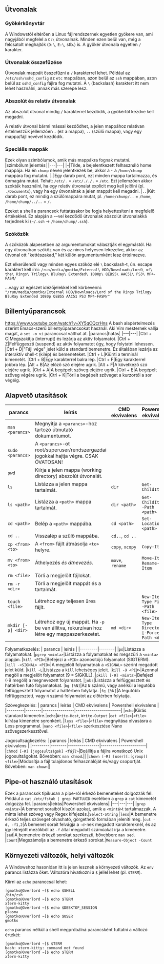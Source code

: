 ## Útvonalak
### Gyökérkönyvtár
A Windowstól eltérően a Linux fájlrendszernek egyetlen gyökere van, ami nagyjából megfelel a `C:\` útvonalnak. Minden ezen belül van, még a felcsatolt meghajtók (`D:\`, `E:\`, stb.) is. A gyökér útvonala egyetlen `/` karakter.

### Útvonalak összefűzése
Útvonalak mappáit összefűzni a `/` karakterrel lehet. Például az `/etc/ssh/sshd_config` az `etc` mappában, azon belül az `ssh` mappában, azon belül az `sshd_config` fájlra fog mutatni. A `\` (backslash) karaktert itt nem lehet használni, annak más szerepe lesz.

### Abszolút és relatív útvonalak
Az abszolút útvonal mindig `/` karakterrel kezdődik, a gyökértől kezdve kell megadni.

A relatív útvonal bármi mással kezdődhet, a jelen mappához relatívan értelmezzük jellemzően `.` (ez a mappa), `..` (szülő mappa), vagy egy mappa/fájl nevével kezdődik.

### Speciális mappák
Ezek olyan szimbólumok, amik más mappákra fognak mutatni.
|szimbólum|jelentés|
|---|---|
|`~`|Tilde, a bejelentkezett felhasználó home mappája. Ha én `chump` néven jelentkezek be, akkor a `~` a `/home/chump` mappára fog mutatni.
|`.`|Egy darab pont, ezt minden mappa tartalmazza, és önmagára mutat. Tehát: `/etc/.` = `/etc/././.` = `/etc`. Ezt jellemzően akkor szokták használni, ha egy relatív útvonalat explicit meg kell jelölni (pl. `./Documents`), vagy ha egy útvonalnak a jelen mappát kell megadni.
|`..`|Két darab pont, ez mindig a szülőmappára mutat, pl. `/home/chump/..` = `/home`, `/home/chump/../..` = `/`.

Ezeket a shell a parancsok futtatásakor be fogja helyettesíteni a megfelelő értékekkel. Ez alapján a `~`-vel kezdődő útvonalak abszolút útvonalakká terjednek ki (`~/.ssh` -> `/home/chump/.ssh`).

### Szóközök
A szóközök alapesetben az argumentumokat választják el egymástól. Ha egy útvonalban szóköz van és az nincs helyesen lekezelve, akkor az útvonal ott "kettészakad," két külön argumentumként lesz értelmezve.

Ezt elkerülendő vagy minden egyes szóköz elé `\` backslash-t, ún. escape karaktert kell írni:
`/run/media/gmotko/External\ HDD/Downloads/Lord\ of\ the\ Rings\ Trilogy\ BluRay\ Extended\ 1080p\ QEBS5\ AAC51\ PS3\ MP4-FASM/`

...vagy az egészet idézőjelekkel kell körbevenni:
`"/run/media/gmotko/External HDD/Downloads/Lord of the Rings Trilogy BluRay Extended 1080p QEBS5 AAC51 PS3 MP4-FASM/"`

## Billentyűparancsok
https://www.youtube.com/watch?v=XY5qCQcrHns
A bash alapértelmezés szerint Emacs-szerű billentyűparancsokat használ. Aki Vim mesternek vallja magát, a `set -o vi` paranccsal válthat át.
|parancs|hatás|
|---|---|
|Ctrl + C|Megszakítja (interrupt) és lezárja az aktív folyamatot.
|Ctrl + Z|Felfüggeszti (suspend) az aktív folyamatot úgy, hogy folytatni lehessen.
|Ctrl + D|"Fájl vége" jelet küld a standard bemenetre. Ez általában lezárja az interaktív shell-t (kilép) és bemeneteket.
|Ctrl + L|Kiüríti a terminál kimenetét.
|Ctrl + B|Egy karakterrel balra lép.
|Ctrl + F|Egy karakterrel jobbra lép.
|Alt + B|Az előző szó elejére ugrik.
|Alt + F|A következő szó elejére ugrik.
|Ctrl + A|A begépelt szöveg elejére ugrik.
|Ctrl + E|A begépelt szöveg végére ugrik.
|Ctrl + K|Törli a begépelt szöveget a kurzortól a sor végéig.

## Alapvető utasítások
| parancs | leírás | CMD ekvivalens | Powershell ekvivalens |
|---------|--------|----------------|-----------------------|
|`man <parancs>`|Megnyitja a `<parancs>`-hoz tartozó útmutató dokumentumot.||
|`sudo <parancs>`|A `<parancs>`-ot root/superuser/rendszergazdai jogokkal hajtja végre. CSAK ÓVATOSAN!
|`pwd`|Kiírja a jelen mappa (working directory) abszolút útvonalát.
|`ls`|Listázza a jelen mappa tartalmát.|`dir`|`Get-ChildItem`|
|`ls <path>`|Listázza a `<path>` mappa tartalmát.|`dir <path>`|`Get-ChildItem -Path <path>`|
|`cd <path>`|Belép a `<path>` mappába.|`cd <path>`|`Set-Location <path>`|
|`cd ..`|Visszalép a szülő mappába.|`cd..`, `cd ..`|
|`cp <from> <to>`|A `<from>` fájlt átmásolja `<to>` helyre.|`copy`, `xcopy`|`Copy-Item`
|`mv <from> <to>`|Áthelyezés *és átnevezés*.|`move`, `rename`|`Move-Item`, `Rename-Item`
|`rm <file>`|Törli a megjelölt fájlokat.|
|`rm -r <dir>`|Törli a megjelölt mappát és a tartalmát.|
|`touch <file>`|Létrehoz egy teljesen üres fájlt.||`New-Item -Type File -Path <file>`
|`mkdir [-p] <dir>`|Létrehoz egy új mappát. Ha `-p` be van állítva, rekurzívan hoz létre egy mappaszerkezetet.|`md <dir>`|`New-Item -Type Directory [-Force] -Path <dir>`

Folyamatkezelés:
| parancs | leírás |
|---------|--------|
|`ps`|Listázza a folyamatokat.
|`pgrep <minta>`|Listázza a folyamatokat és megszűri a `<minta>` alapján.
|`kill <PID>`|Befejezi a `<PID>` azonosítójú folyamatot (SIGTERM).
|`kill -<SIGNAL> <PID>`|A megjelölt folyamatnak a `<SIGNAL>` szerint megadott jelet küld.
|`kill -L`|Listázza a `kill` lehetséges jeleit.
|`kill -9 <PID>`|Azonnal megöli a megjelölt folyamatot (9 = SIGKILL).
|`pkill [-9] <minta>`|Befejezi (-9 megöli) a megnevezett folyamatot.
|`jobs`|Listázza a felfüggesztett és háttérben futó folyamatokat.
|`bg [%N]`|Az `N` számú, vagy anélkül a legutóbb felfüggesztett folyamatot a háttérben folytatja.
|`fg [%N]`|A legutóbb felfüggesztett, vagy `N` számú folyamatot az előtérben folytatja.

Szövegkezelés:
| parancs | leírás | CMD ekvivalens | Powershell ekvivalens |
|---------|--------|----------------|-----------------------|
|`echo`|Kiírás standard kimenetre.|`echo`|`Write-Host`, `Write-Output`
|`cat <file>`|`<file>` kiírása kimenetre soronként.
|`less <file>`|`<file>` megnyitása olvasásra a Less programmal.
|`nano <file>`|`<file>` szerkesztése Nano szövegszerkesztővel.

Jogosultságkezelés:
| parancs | leírás | CMD ekvivalens | Powershell ekvivalens |
|---------|--------|----------------|-----------------------|
|`chmod [-R] [jogosultságok] <fájl>`|Beállítja a fájlra vonatkozó Unix jogosultságokat. Bővebben: `man chmod`.||
|`chown [-R] [user][:[group]] <file>`|Módosítja a fájl tulajdonos felhasználóját és/vagy csoportját. Bővebben: `man chown`||

## Pipe-ot használó utasítások
Ezek a parancsok tipikusan a pipe-ról érkező bemeneteket dolgozzák fel. Például a `cat /etc/fstab | grep PARTUUID` esetében a `grep` a `cat` kimenetét dolgozza fel.
|parancs|leírás|Powershell ekvivalens|
|---|---|---|
|`grep <minta>`|A bemenet soraiból kiszűri azokat, amik a `<mintá>`t tartalmazzák. A minta lehet szöveg vagy Regex kifejezés.|`Select-String`
|`less`|A bemenetre érkező teljes szöveget olvasható, görgethető formában jeleníti meg.
|`cut -d, -f1,2`|A bemenet sorait felvágja a `-d`-nek megadott karaktereknél, és az így létrejött mezőkből az `-f` által megadott számúakat írja a kimenetre.
|`sed`|A bemenetre érkező sorokat szerkeszti, bővebben: `man sed`.
|`count`|Megszámolja a bemenetre érkező sorokat.|`Measure-Object -Count`

## Környezeti változók, helyi változók
A Windowshoz hasonlóan itt is jelen lesznek a környezeti változók. Az `env` parancs listázza őket. Változóra hivatkozni a `$` jellel lehet (pl. `$TERM`).

Kiírni az `echo` paranccsal lehet:
```
[gmotko@Overlord ~]$ echo $SHELL
/bin/zsh
[gmotko@Overlord ~]$ echo $TERM
xterm-kitty
[gmotko@Overlord ~]$ echo $DESKTOP_SESSION
plasma
[gmotko@Overlord ~]$ echo $USER
gmotko
```

`echo` parancs nélkül a shell megpróbálná parancsként futtatni a változó értékét:
```
[gmotko@Overlord ~]$ $TERM
bash: xterm-kitty: command not found
[gmotko@Overlord ~]$ echo $TERM
xterm-kitty
```